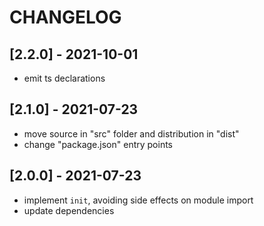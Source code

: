 # CHANGELOG

## [2.2.0] - 2021-10-01
- emit ts declarations

## [2.1.0] - 2021-07-23
- move source in "src" folder and distribution in "dist"
- change "package.json" entry points

## [2.0.0] - 2021-07-23
- implement `init`, avoiding side effects on module import
- update dependencies